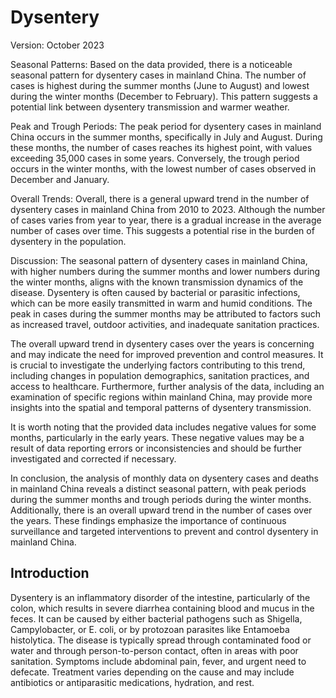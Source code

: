 # Dysentery 

Version: October 2023 

Seasonal Patterns: 
Based on the data provided, there is a noticeable seasonal pattern for dysentery cases in mainland China. The number of cases is highest during the summer months (June to August) and lowest during the winter months (December to February). This pattern suggests a potential link between dysentery transmission and warmer weather.

Peak and Trough Periods: 
The peak period for dysentery cases in mainland China occurs in the summer months, specifically in July and August. During these months, the number of cases reaches its highest point, with values exceeding 35,000 cases in some years. Conversely, the trough period occurs in the winter months, with the lowest number of cases observed in December and January.

Overall Trends: 
Overall, there is a general upward trend in the number of dysentery cases in mainland China from 2010 to 2023. Although the number of cases varies from year to year, there is a gradual increase in the average number of cases over time. This suggests a potential rise in the burden of dysentery in the population.

Discussion: 
The seasonal pattern of dysentery cases in mainland China, with higher numbers during the summer months and lower numbers during the winter months, aligns with the known transmission dynamics of the disease. Dysentery is often caused by bacterial or parasitic infections, which can be more easily transmitted in warm and humid conditions. The peak in cases during the summer months may be attributed to factors such as increased travel, outdoor activities, and inadequate sanitation practices.

The overall upward trend in dysentery cases over the years is concerning and may indicate the need for improved prevention and control measures. It is crucial to investigate the underlying factors contributing to this trend, including changes in population demographics, sanitation practices, and access to healthcare. Furthermore, further analysis of the data, including an examination of specific regions within mainland China, may provide more insights into the spatial and temporal patterns of dysentery transmission.

It is worth noting that the provided data includes negative values for some months, particularly in the early years. These negative values may be a result of data reporting errors or inconsistencies and should be further investigated and corrected if necessary.

In conclusion, the analysis of monthly data on dysentery cases and deaths in mainland China reveals a distinct seasonal pattern, with peak periods during the summer months and trough periods during the winter months. Additionally, there is an overall upward trend in the number of cases over the years. These findings emphasize the importance of continuous surveillance and targeted interventions to prevent and control dysentery in mainland China.
## Introduction

Dysentery is an inflammatory disorder of the intestine, particularly of the colon, which results in severe diarrhea containing blood and mucus in the feces. It can be caused by either bacterial pathogens such as Shigella, Campylobacter, or E. coli, or by protozoan parasites like Entamoeba histolytica. The disease is typically spread through contaminated food or water and through person-to-person contact, often in areas with poor sanitation. Symptoms include abdominal pain, fever, and urgent need to defecate. Treatment varies depending on the cause and may include antibiotics or antiparasitic medications, hydration, and rest.

<div>                        <script type="text/javascript">window.PlotlyConfig = {MathJaxConfig: 'local'};</script>
        <script charset="utf-8" src="https://cdn.plot.ly/plotly-2.27.0.min.js"></script>                <div id="e5b424fb-7e76-48dc-9556-bed217c0c186" class="plotly-graph-div" style="height:100%; width:100%;"></div>            <script type="text/javascript">                                    window.PLOTLYENV=window.PLOTLYENV || {};                                    if (document.getElementById("e5b424fb-7e76-48dc-9556-bed217c0c186")) {                    Plotly.newPlot(                        "e5b424fb-7e76-48dc-9556-bed217c0c186",                        [{"hovertemplate":"Date: %{x}\u003cbr\u003eCases: %{y}","mode":"lines","name":"Dysentery","x":["2010-01-01T00:00:00","2010-02-01T00:00:00","2010-03-01T00:00:00","2010-04-01T00:00:00","2010-05-01T00:00:00","2010-06-01T00:00:00","2010-07-01T00:00:00","2010-08-01T00:00:00","2010-09-01T00:00:00","2010-10-01T00:00:00","2010-11-01T00:00:00","2010-12-01T00:00:00","2011-01-01T00:00:00","2011-02-01T00:00:00","2011-03-01T00:00:00","2011-04-01T00:00:00","2011-05-01T00:00:00","2011-06-01T00:00:00","2011-07-01T00:00:00","2011-08-01T00:00:00","2011-09-01T00:00:00","2011-10-01T00:00:00","2011-11-01T00:00:00","2011-12-01T00:00:00","2012-01-01T00:00:00","2012-02-01T00:00:00","2012-03-01T00:00:00","2012-04-01T00:00:00","2012-05-01T00:00:00","2012-06-01T00:00:00","2012-07-01T00:00:00","2012-08-01T00:00:00","2012-09-01T00:00:00","2012-10-01T00:00:00","2012-11-01T00:00:00","2012-12-01T00:00:00","2013-03-01T00:00:00","2013-04-01T00:00:00","2013-05-01T00:00:00","2013-06-01T00:00:00","2013-07-01T00:00:00","2013-08-01T00:00:00","2013-09-01T00:00:00","2013-10-01T00:00:00","2013-11-01T00:00:00","2013-12-01T00:00:00","2014-01-01T00:00:00","2014-02-01T00:00:00","2014-03-01T00:00:00","2014-04-01T00:00:00","2014-05-01T00:00:00","2014-06-01T00:00:00","2014-07-01T00:00:00","2014-08-01T00:00:00","2014-09-01T00:00:00","2014-10-01T00:00:00","2014-11-01T00:00:00","2014-12-01T00:00:00","2015-01-01T00:00:00","2015-02-01T00:00:00","2015-03-01T00:00:00","2015-04-01T00:00:00","2015-05-01T00:00:00","2015-06-01T00:00:00","2015-07-01T00:00:00","2015-08-01T00:00:00","2015-09-01T00:00:00","2015-10-01T00:00:00","2015-11-01T00:00:00","2015-12-01T00:00:00","2016-01-01T00:00:00","2016-02-01T00:00:00","2016-03-01T00:00:00","2016-04-01T00:00:00","2016-05-01T00:00:00","2016-06-01T00:00:00","2016-07-01T00:00:00","2016-08-01T00:00:00","2016-09-01T00:00:00","2016-10-01T00:00:00","2016-11-01T00:00:00","2016-12-01T00:00:00","2017-01-01T00:00:00","2017-02-01T00:00:00","2017-03-01T00:00:00","2017-04-01T00:00:00","2017-05-01T00:00:00","2017-06-01T00:00:00","2017-07-01T00:00:00","2017-08-01T00:00:00","2017-09-01T00:00:00","2017-10-01T00:00:00","2017-11-01T00:00:00","2017-12-01T00:00:00","2018-01-01T00:00:00","2018-02-01T00:00:00","2018-03-01T00:00:00","2018-04-01T00:00:00","2018-05-01T00:00:00","2018-06-01T00:00:00","2018-07-01T00:00:00","2018-08-01T00:00:00","2018-09-01T00:00:00","2018-10-01T00:00:00","2018-11-01T00:00:00","2018-12-01T00:00:00","2019-01-01T00:00:00","2019-02-01T00:00:00","2019-03-01T00:00:00","2019-04-01T00:00:00","2019-05-01T00:00:00","2019-06-01T00:00:00","2019-07-01T00:00:00","2019-08-01T00:00:00","2019-09-01T00:00:00","2019-10-01T00:00:00","2019-11-01T00:00:00","2019-12-01T00:00:00","2020-01-01T00:00:00","2020-02-01T00:00:00","2020-03-01T00:00:00","2020-04-01T00:00:00","2020-05-01T00:00:00","2020-06-01T00:00:00","2020-07-01T00:00:00","2020-08-01T00:00:00","2020-09-01T00:00:00","2020-10-01T00:00:00","2020-11-01T00:00:00","2020-12-01T00:00:00","2021-01-01T00:00:00","2021-02-01T00:00:00","2021-03-01T00:00:00","2021-04-01T00:00:00","2021-05-01T00:00:00","2021-06-01T00:00:00","2021-07-01T00:00:00","2021-08-01T00:00:00","2021-09-01T00:00:00","2021-10-01T00:00:00","2021-11-01T00:00:00","2021-12-01T00:00:00","2022-01-01T00:00:00","2022-02-01T00:00:00","2022-03-01T00:00:00","2022-04-01T00:00:00","2022-05-01T00:00:00","2022-06-01T00:00:00","2022-07-01T00:00:00","2022-08-01T00:00:00","2022-09-01T00:00:00","2022-10-01T00:00:00","2022-11-01T00:00:00","2022-12-01T00:00:00","2023-01-01T00:00:00","2023-02-01T00:00:00","2023-03-01T00:00:00","2023-04-01T00:00:00","2023-05-01T00:00:00","2023-06-01T00:00:00","2023-07-01T00:00:00","2023-08-01T00:00:00","2023-09-01T00:00:00","2023-10-01T00:00:00"],"y":[8949,8098,11332,14076,22495,28706,37036,41507,21972,21972,14742,11330,8436,7705,11033,13328,21852,31425,36118,38231,28549,18987,13844,11049,8276,8403,10593,12667,20290,24890,30896,30279,23399,18029,12649,9635,9984,11782,16364,22334,28356,27699,28356,16360,11192,8583,6799,6348,8165,10529,14200,19689,22311,20357,17697,12914,8633,7605,6703,5774,7735,9383,13563,17764,19481,18181,15367,11833,8148,6612,5193,5258,6314,7756,11942,14607,16701,18347,14607,11002,6699,5953,5130,5227,5884,7174,10975,14169,16316,15314,11078,8537,6109,4954,4219,4009,5336,6321,9657,11504,12786,12447,9579,7249,5255,4523,3774,3628,4423,5556,7849,10146,11468,10871,8709,6707,4680,3970,3309,1912,2892,3695,5664,7775,7943,7270,6206,4793,3568,3272,2633,2623,3488,3945,5011,6408,6982,5326,5159,3745,2775,2807,2169,2043,2836,2587,3520,4708,5055,4505,3134,2559,1975,1215,1924,2346,2530,2794,3753,4353,4684,4626,3658,3067],"type":"scatter"}],                        {"template":{"data":{"barpolar":[{"marker":{"line":{"color":"white","width":0.5},"pattern":{"fillmode":"overlay","size":10,"solidity":0.2}},"type":"barpolar"}],"bar":[{"error_x":{"color":"#2a3f5f"},"error_y":{"color":"#2a3f5f"},"marker":{"line":{"color":"white","width":0.5},"pattern":{"fillmode":"overlay","size":10,"solidity":0.2}},"type":"bar"}],"carpet":[{"aaxis":{"endlinecolor":"#2a3f5f","gridcolor":"#C8D4E3","linecolor":"#C8D4E3","minorgridcolor":"#C8D4E3","startlinecolor":"#2a3f5f"},"baxis":{"endlinecolor":"#2a3f5f","gridcolor":"#C8D4E3","linecolor":"#C8D4E3","minorgridcolor":"#C8D4E3","startlinecolor":"#2a3f5f"},"type":"carpet"}],"choropleth":[{"colorbar":{"outlinewidth":0,"ticks":""},"type":"choropleth"}],"contourcarpet":[{"colorbar":{"outlinewidth":0,"ticks":""},"type":"contourcarpet"}],"contour":[{"colorbar":{"outlinewidth":0,"ticks":""},"colorscale":[[0.0,"#0d0887"],[0.1111111111111111,"#46039f"],[0.2222222222222222,"#7201a8"],[0.3333333333333333,"#9c179e"],[0.4444444444444444,"#bd3786"],[0.5555555555555556,"#d8576b"],[0.6666666666666666,"#ed7953"],[0.7777777777777778,"#fb9f3a"],[0.8888888888888888,"#fdca26"],[1.0,"#f0f921"]],"type":"contour"}],"heatmapgl":[{"colorbar":{"outlinewidth":0,"ticks":""},"colorscale":[[0.0,"#0d0887"],[0.1111111111111111,"#46039f"],[0.2222222222222222,"#7201a8"],[0.3333333333333333,"#9c179e"],[0.4444444444444444,"#bd3786"],[0.5555555555555556,"#d8576b"],[0.6666666666666666,"#ed7953"],[0.7777777777777778,"#fb9f3a"],[0.8888888888888888,"#fdca26"],[1.0,"#f0f921"]],"type":"heatmapgl"}],"heatmap":[{"colorbar":{"outlinewidth":0,"ticks":""},"colorscale":[[0.0,"#0d0887"],[0.1111111111111111,"#46039f"],[0.2222222222222222,"#7201a8"],[0.3333333333333333,"#9c179e"],[0.4444444444444444,"#bd3786"],[0.5555555555555556,"#d8576b"],[0.6666666666666666,"#ed7953"],[0.7777777777777778,"#fb9f3a"],[0.8888888888888888,"#fdca26"],[1.0,"#f0f921"]],"type":"heatmap"}],"histogram2dcontour":[{"colorbar":{"outlinewidth":0,"ticks":""},"colorscale":[[0.0,"#0d0887"],[0.1111111111111111,"#46039f"],[0.2222222222222222,"#7201a8"],[0.3333333333333333,"#9c179e"],[0.4444444444444444,"#bd3786"],[0.5555555555555556,"#d8576b"],[0.6666666666666666,"#ed7953"],[0.7777777777777778,"#fb9f3a"],[0.8888888888888888,"#fdca26"],[1.0,"#f0f921"]],"type":"histogram2dcontour"}],"histogram2d":[{"colorbar":{"outlinewidth":0,"ticks":""},"colorscale":[[0.0,"#0d0887"],[0.1111111111111111,"#46039f"],[0.2222222222222222,"#7201a8"],[0.3333333333333333,"#9c179e"],[0.4444444444444444,"#bd3786"],[0.5555555555555556,"#d8576b"],[0.6666666666666666,"#ed7953"],[0.7777777777777778,"#fb9f3a"],[0.8888888888888888,"#fdca26"],[1.0,"#f0f921"]],"type":"histogram2d"}],"histogram":[{"marker":{"pattern":{"fillmode":"overlay","size":10,"solidity":0.2}},"type":"histogram"}],"mesh3d":[{"colorbar":{"outlinewidth":0,"ticks":""},"type":"mesh3d"}],"parcoords":[{"line":{"colorbar":{"outlinewidth":0,"ticks":""}},"type":"parcoords"}],"pie":[{"automargin":true,"type":"pie"}],"scatter3d":[{"line":{"colorbar":{"outlinewidth":0,"ticks":""}},"marker":{"colorbar":{"outlinewidth":0,"ticks":""}},"type":"scatter3d"}],"scattercarpet":[{"marker":{"colorbar":{"outlinewidth":0,"ticks":""}},"type":"scattercarpet"}],"scattergeo":[{"marker":{"colorbar":{"outlinewidth":0,"ticks":""}},"type":"scattergeo"}],"scattergl":[{"marker":{"colorbar":{"outlinewidth":0,"ticks":""}},"type":"scattergl"}],"scattermapbox":[{"marker":{"colorbar":{"outlinewidth":0,"ticks":""}},"type":"scattermapbox"}],"scatterpolargl":[{"marker":{"colorbar":{"outlinewidth":0,"ticks":""}},"type":"scatterpolargl"}],"scatterpolar":[{"marker":{"colorbar":{"outlinewidth":0,"ticks":""}},"type":"scatterpolar"}],"scatter":[{"fillpattern":{"fillmode":"overlay","size":10,"solidity":0.2},"type":"scatter"}],"scatterternary":[{"marker":{"colorbar":{"outlinewidth":0,"ticks":""}},"type":"scatterternary"}],"surface":[{"colorbar":{"outlinewidth":0,"ticks":""},"colorscale":[[0.0,"#0d0887"],[0.1111111111111111,"#46039f"],[0.2222222222222222,"#7201a8"],[0.3333333333333333,"#9c179e"],[0.4444444444444444,"#bd3786"],[0.5555555555555556,"#d8576b"],[0.6666666666666666,"#ed7953"],[0.7777777777777778,"#fb9f3a"],[0.8888888888888888,"#fdca26"],[1.0,"#f0f921"]],"type":"surface"}],"table":[{"cells":{"fill":{"color":"#EBF0F8"},"line":{"color":"white"}},"header":{"fill":{"color":"#C8D4E3"},"line":{"color":"white"}},"type":"table"}]},"layout":{"annotationdefaults":{"arrowcolor":"#2a3f5f","arrowhead":0,"arrowwidth":1},"autotypenumbers":"strict","coloraxis":{"colorbar":{"outlinewidth":0,"ticks":""}},"colorscale":{"diverging":[[0,"#8e0152"],[0.1,"#c51b7d"],[0.2,"#de77ae"],[0.3,"#f1b6da"],[0.4,"#fde0ef"],[0.5,"#f7f7f7"],[0.6,"#e6f5d0"],[0.7,"#b8e186"],[0.8,"#7fbc41"],[0.9,"#4d9221"],[1,"#276419"]],"sequential":[[0.0,"#0d0887"],[0.1111111111111111,"#46039f"],[0.2222222222222222,"#7201a8"],[0.3333333333333333,"#9c179e"],[0.4444444444444444,"#bd3786"],[0.5555555555555556,"#d8576b"],[0.6666666666666666,"#ed7953"],[0.7777777777777778,"#fb9f3a"],[0.8888888888888888,"#fdca26"],[1.0,"#f0f921"]],"sequentialminus":[[0.0,"#0d0887"],[0.1111111111111111,"#46039f"],[0.2222222222222222,"#7201a8"],[0.3333333333333333,"#9c179e"],[0.4444444444444444,"#bd3786"],[0.5555555555555556,"#d8576b"],[0.6666666666666666,"#ed7953"],[0.7777777777777778,"#fb9f3a"],[0.8888888888888888,"#fdca26"],[1.0,"#f0f921"]]},"colorway":["#636efa","#EF553B","#00cc96","#ab63fa","#FFA15A","#19d3f3","#FF6692","#B6E880","#FF97FF","#FECB52"],"font":{"color":"#2a3f5f"},"geo":{"bgcolor":"white","lakecolor":"white","landcolor":"white","showlakes":true,"showland":true,"subunitcolor":"#C8D4E3"},"hoverlabel":{"align":"left"},"hovermode":"closest","mapbox":{"style":"light"},"paper_bgcolor":"white","plot_bgcolor":"white","polar":{"angularaxis":{"gridcolor":"#EBF0F8","linecolor":"#EBF0F8","ticks":""},"bgcolor":"white","radialaxis":{"gridcolor":"#EBF0F8","linecolor":"#EBF0F8","ticks":""}},"scene":{"xaxis":{"backgroundcolor":"white","gridcolor":"#DFE8F3","gridwidth":2,"linecolor":"#EBF0F8","showbackground":true,"ticks":"","zerolinecolor":"#EBF0F8"},"yaxis":{"backgroundcolor":"white","gridcolor":"#DFE8F3","gridwidth":2,"linecolor":"#EBF0F8","showbackground":true,"ticks":"","zerolinecolor":"#EBF0F8"},"zaxis":{"backgroundcolor":"white","gridcolor":"#DFE8F3","gridwidth":2,"linecolor":"#EBF0F8","showbackground":true,"ticks":"","zerolinecolor":"#EBF0F8"}},"shapedefaults":{"line":{"color":"#2a3f5f"}},"ternary":{"aaxis":{"gridcolor":"#DFE8F3","linecolor":"#A2B1C6","ticks":""},"baxis":{"gridcolor":"#DFE8F3","linecolor":"#A2B1C6","ticks":""},"bgcolor":"white","caxis":{"gridcolor":"#DFE8F3","linecolor":"#A2B1C6","ticks":""}},"title":{"x":0.05},"xaxis":{"automargin":true,"gridcolor":"#EBF0F8","linecolor":"#EBF0F8","ticks":"","title":{"standoff":15},"zerolinecolor":"#EBF0F8","zerolinewidth":2},"yaxis":{"automargin":true,"gridcolor":"#EBF0F8","linecolor":"#EBF0F8","ticks":"","title":{"standoff":15},"zerolinecolor":"#EBF0F8","zerolinewidth":2}}},"title":{"text":"Dysentery(\u75e2\u75be)"},"xaxis":{"title":{"text":"Date"}},"yaxis":{"title":{"text":"Cases"}}},                        {"responsive": true}                    )                };                            </script>        </div>

## Highlights

- Dysentery cases in mainland China have shown a clear decreasing trend over the years, with a peak in 2010 and a significant reduction by October 2023. <br/>
- Seasonal patterns are evident, with cases typically increasing in the warmer months (May to August) and declining during the cooler months (November to April). <br/>
- Mortality has remained low with sporadic peaks, such as the unusual spike in September 2012, but deaths have generally been rare in the observed period. <br/>
- The public health interventions and improvements in sanitary conditions might have contributed to the continuous decrease in both morbidity and mortality associated with dysentery. <br/>

## Analysis

### Cases Analysis
The data from 2010 to 2023 reveal a distinct seasonality in dysentery cases across mainland China, peaking during the summer months (June to August) and declining during winter. The highest number of cases recorded in a single month was 41,507 in August 2010, followed by a trend of decreasing annual peaks. A possible anomaly is observed in September 2012 with 23399 cases and an unusually high death toll. The recent years from 2020 to 2023 have shown a reduction in case numbers, potentially indicating improved public health measures, reporting changes, or other socio-environmental factors influencing transmission.

### Deaths Analysis
Over the same period, the number of deaths per month due to dysentery has generally been low, with a notable spike in September 2012 (198 deaths), warranting investigation into specific causes or reporting errors. Excluding this outlier, mortalities have remained in single digits or zero, suggesting a relatively low case-fatality ratio. The trend over the years does not display clear seasonality in deaths, with sporadic occurrences that are not evidently linked to the peaks in cases. This could indicate effective clinical management of cases and/or increased access to medical care and treatment options.
